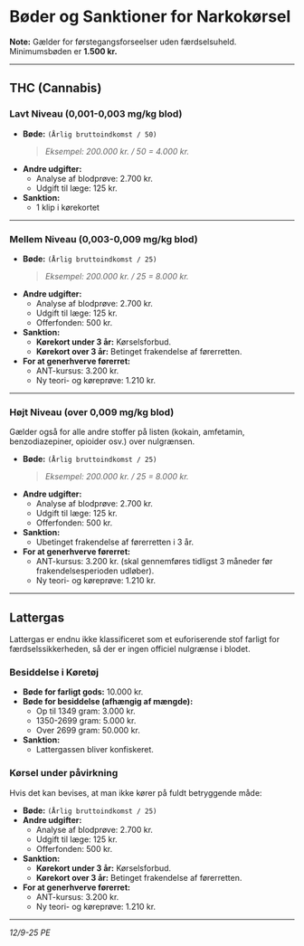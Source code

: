 # Bøder og Sanktioner for Narkokørsel

**Note:** Gælder for førstegangsforseelser uden færdselsuheld. Minimumsbøden er **1.500 kr.**

---

## THC (Cannabis)

### Lavt Niveau (0,001-0,003 mg/kg blod)

- **Bøde:** `(Årlig bruttoindkomst / 50)`
  > *Eksempel: 200.000 kr. / 50 = 4.000 kr.*
- **Andre udgifter:**
  - Analyse af blodprøve: 2.700 kr.
  - Udgift til læge: 125 kr.
- **Sanktion:**
  - 1 klip i kørekortet

---

### Mellem Niveau (0,003-0,009 mg/kg blod)

- **Bøde:** `(Årlig bruttoindkomst / 25)`
  > *Eksempel: 200.000 kr. / 25 = 8.000 kr.*
- **Andre udgifter:**
  - Analyse af blodprøve: 2.700 kr.
  - Udgift til læge: 125 kr.
  - Offerfonden: 500 kr.
- **Sanktion:**
  - **Kørekort under 3 år:** Kørselsforbud.
  - **Kørekort over 3 år:** Betinget frakendelse af førerretten.
- **For at generhverve førerret:**
  - ANT-kursus: 3.200 kr.
  - Ny teori- og køreprøve: 1.210 kr.

---

### Højt Niveau (over 0,009 mg/kg blod)

Gælder også for alle andre stoffer på listen (kokain, amfetamin, benzodiazepiner, opioider osv.) over nulgrænsen.

- **Bøde:** `(Årlig bruttoindkomst / 25)`
  > *Eksempel: 200.000 kr. / 25 = 8.000 kr.*
- **Andre udgifter:**
  - Analyse af blodprøve: 2.700 kr.
  - Udgift til læge: 125 kr.
  - Offerfonden: 500 kr.
- **Sanktion:**
  - Ubetinget frakendelse af førerretten i 3 år.
- **For at generhverve førerret:**
  - ANT-kursus: 3.200 kr. (skal gennemføres tidligst 3 måneder før frakendelsesperioden udløber).
  - Ny teori- og køreprøve: 1.210 kr.

---

## Lattergas

Lattergas er endnu ikke klassificeret som et euforiserende stof farligt for færdselssikkerheden, så der er ingen officiel nulgrænse i blodet.

### Besiddelse i Køretøj

- **Bøde for farligt gods:** 10.000 kr.
- **Bøde for besiddelse (afhængig af mængde):**
  - Op til 1349 gram: 3.000 kr.
  - 1350-2699 gram: 5.000 kr.
  - Over 2699 gram: 50.000 kr.
- **Sanktion:**
  - Lattergassen bliver konfiskeret.

### Kørsel under påvirkning

Hvis det kan bevises, at man ikke kører på fuldt betryggende måde:

- **Bøde:** `(Årlig bruttoindkomst / 25)`
- **Andre udgifter:**
  - Analyse af blodprøve: 2.700 kr.
  - Udgift til læge: 125 kr.
  - Offerfonden: 500 kr.
- **Sanktion:**
  - **Kørekort under 3 år:** Kørselsforbud.
  - **Kørekort over 3 år:** Betinget frakendelse af førerretten.
- **For at generhverve førerret:**
  - ANT-kursus: 3.200 kr.
  - Ny teori- og køreprøve: 1.210 kr.

---
*12/9-25 PE*
